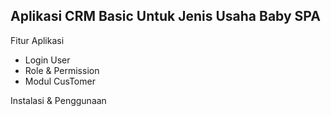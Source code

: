 Aplikasi CRM Basic Untuk Jenis Usaha Baby SPA
-------------------------------------------------


Fitur Aplikasi

- Login User
- Role & Permission
- Modul CusTomer

Instalasi & Penggunaan